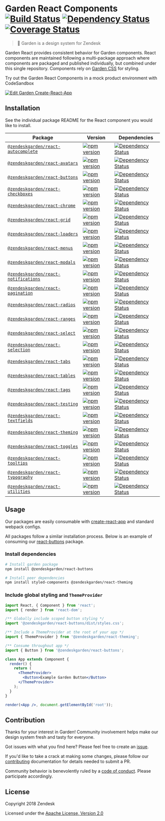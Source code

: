 # Garden React Components [![Build Status](https://img.shields.io/travis/zendeskgarden/react-components/master.svg?style=flat-square)](https://travis-ci.org/zendeskgarden/react-components) [![Dependency Status](https://img.shields.io/david/dev/zendeskgarden/react-components.svg?style=flat-square)](https://david-dm.org/zendeskgarden/react-components?type=dev) [![Coverage Status](https://img.shields.io/coveralls/github/zendeskgarden/react-components/master.svg?style=flat-square)](https://coveralls.io/github/zendeskgarden/react-components) <!-- markdownlint-disable -->
<!-- markdownlint-enable -->

> :seedling: Garden is a design system for Zendesk

Garden React provides consistent behavior for Garden components.
React components are maintained following a multi-package approach where
components are packaged and published individually, but combined under
this single repository. Components rely on [Garden
CSS](https://github.com/zendeskgarden/css-components) for styling.

Try out the Garden React Components in a mock product environment with CodeSandbox

[![Edit Garden Create-React-App](https://codesandbox.io/static/img/play-codesandbox.svg)](https://codesandbox.io/s/43nwpkn717)

## Installation

See the individual package README for the React component you would like
to install.

Package | Version | Dependencies
------- | ------- | ------------
[`@zendeskgarden/react-autocomplete`](packages/autocomplete) | [![npm version][autocomplete npm version]][autocomplete npm link] | [![Dependency Status][autocomplete dependency status]][autocomplete dependency link]
[`@zendeskgarden/react-avatars`](packages/avatars) | [![npm version][avatars npm version]][avatars npm link] | [![Dependency Status][avatars dependency status]][avatars dependency link]
[`@zendeskgarden/react-buttons`](packages/buttons) | [![npm version][buttons npm version]][buttons npm link] | [![Dependency Status][buttons dependency status]][buttons dependency link]
[`@zendeskgarden/react-checkboxes`](packages/checkboxes) | [![npm version][checkboxes npm version]][checkboxes npm link] | [![Dependency Status][checkboxes dependency status]][checkboxes dependency link]
[`@zendeskgarden/react-chrome`](packages/chrome) | [![npm version][chrome npm version]][chrome npm link] | [![Dependency Status][chrome dependency status]][chrome dependency link]
[`@zendeskgarden/react-grid`](packages/grid) | [![npm version][grid npm version]][grid npm link] | [![Dependency Status][grid dependency status]][grid dependency link]
[`@zendeskgarden/react-loaders`](packages/loaders) | [![npm version][loaders npm version]][loaders npm link] | [![Dependency Status][loaders dependency status]][loaders dependency link]
[`@zendeskgarden/react-menus`](packages/menus) | [![npm version][menus npm version]][menus npm link] | [![Dependency Status][menus dependency status]][menus dependency link]
[`@zendeskgarden/react-modals`](packages/modals) | [![npm version][modals npm version]][modals npm link] | [![Dependency Status][modals dependency status]][modals dependency link]
[`@zendeskgarden/react-notifications`](packages/notifications) | [![npm version][notifications npm version]][notifications npm link] | [![Dependency Status][notifications dependency status]][notifications dependency link]
[`@zendeskgarden/react-pagination`](packages/pagination) | [![npm version][pagination npm version]][pagination npm link] | [![Dependency Status][pagination dependency status]][pagination dependency link]
[`@zendeskgarden/react-radios`](packages/radios) | [![npm version][radios npm version]][radios npm link] | [![Dependency Status][radios dependency status]][radios dependency link]
[`@zendeskgarden/react-ranges`](packages/ranges) | [![npm version][ranges npm version]][ranges npm link] | [![Dependency Status][ranges dependency status]][ranges dependency link]
[`@zendeskgarden/react-select`](packages/select) | [![npm version][select npm version]][select npm link] | [![Dependency Status][select dependency status]][select dependency link]
[`@zendeskgarden/react-selection`](packages/selection) | [![npm version][selection npm version]][selection npm link] | [![Dependency Status][selection dependency status]][selection dependency link]
[`@zendeskgarden/react-tabs`](packages/tabs) | [![npm version][tabs npm version]][tabs npm link] | [![Dependency Status][tabs dependency status]][tabs dependency link]
[`@zendeskgarden/react-tables`](packages/tables) | [![npm version][tables npm version]][tables npm link] | [![Dependency Status][tables dependency status]][tables dependency link]
[`@zendeskgarden/react-tags`](packages/tags) | [![npm version][tags npm version]][tags npm link] | [![Dependency Status][tags dependency status]][tags dependency link]
[`@zendeskgarden/react-testing`](packages/testing) | [![npm version][testing npm version]][testing npm link] | [![Dependency Status][testing dependency status]][testing dependency link]
[`@zendeskgarden/react-textfields`](packages/textfields) | [![npm version][textfields npm version]][textfields npm link] | [![Dependency Status][textfields dependency status]][textfields dependency link]
[`@zendeskgarden/react-theming`](packages/theming) | [![npm version][theming npm version]][theming npm link] | [![Dependency Status][theming dependency status]][theming dependency link]
[`@zendeskgarden/react-toggles`](packages/toggles) | [![npm version][toggles npm version]][toggles npm link] | [![Dependency Status][toggles dependency status]][toggles dependency link]
[`@zendeskgarden/react-tooltips`](packages/tooltips) | [![npm version][tooltips npm version]][tooltips npm link] | [![Dependency Status][tooltips dependency status]][tooltips dependency link]
[`@zendeskgarden/react-typography`](packages/typography) | [![npm version][typography npm version]][typography npm link] | [![Dependency Status][typography dependency status]][typography dependency link]
[`@zendeskgarden/react-utilities`](packages/utilities) | [![npm version][utilities npm version]][utilities npm link] | [![Dependency Status][utilities dependency status]][utilities dependency link]

[autocomplete npm version]: https://img.shields.io/npm/v/@zendeskgarden/react-autocomplete.svg?style=flat-square
[autocomplete npm link]: https://www.npmjs.com/package/@zendeskgarden/react-autocomplete
[autocomplete dependency status]: https://img.shields.io/david/zendeskgarden/react-components.svg?path=packages/autocomplete&style=flat-square
[autocomplete dependency link]: https://david-dm.org/zendeskgarden/react-components?path=packages/autocomplete
[avatars npm version]: https://img.shields.io/npm/v/@zendeskgarden/react-avatars.svg?style=flat-square
[avatars npm link]: https://www.npmjs.com/package/@zendeskgarden/react-avatars
[avatars dependency status]: https://img.shields.io/david/zendeskgarden/react-components.svg?path=packages/avatars&style=flat-square
[avatars dependency link]: https://david-dm.org/zendeskgarden/react-components?path=packages/avatars
[buttons npm version]: https://img.shields.io/npm/v/@zendeskgarden/react-buttons.svg?style=flat-square
[buttons npm link]: https://www.npmjs.com/package/@zendeskgarden/react-buttons
[buttons dependency status]: https://img.shields.io/david/zendeskgarden/react-components.svg?path=packages/buttons&style=flat-square
[buttons dependency link]: https://david-dm.org/zendeskgarden/react-components?path=packages/buttons
[checkboxes npm version]: https://img.shields.io/npm/v/@zendeskgarden/react-checkboxes.svg?style=flat-square
[checkboxes npm link]: https://www.npmjs.com/package/@zendeskgarden/react-checkboxes
[checkboxes dependency status]: https://img.shields.io/david/zendeskgarden/react-components.svg?path=packages/checkboxes&style=flat-square
[checkboxes dependency link]: https://david-dm.org/zendeskgarden/react-components?path=packages/checkboxes
[chrome npm version]: https://img.shields.io/npm/v/@zendeskgarden/react-chrome.svg?style=flat-square
[chrome npm link]: https://www.npmjs.com/package/@zendeskgarden/react-chrome
[chrome dependency status]: https://img.shields.io/david/zendeskgarden/react-components.svg?path=packages/chrome&style=flat-square
[chrome dependency link]: https://david-dm.org/zendeskgarden/react-components?path=packages/chrome
[grid npm version]: https://img.shields.io/npm/v/@zendeskgarden/react-grid.svg?style=flat-square
[grid npm link]: https://www.npmjs.com/package/@zendeskgarden/react-grid
[grid dependency status]: https://img.shields.io/david/zendeskgarden/react-components.svg?path=packages/grid&style=flat-square
[grid dependency link]: https://david-dm.org/zendeskgarden/react-components?path=packages/grid
[loaders npm version]: https://img.shields.io/npm/v/@zendeskgarden/react-loaders.svg?style=flat-square
[loaders npm link]: https://www.npmjs.com/package/@zendeskgarden/react-loaders
[loaders dependency status]: https://img.shields.io/david/zendeskgarden/react-components.svg?path=packages/loaders&style=flat-square
[loaders dependency link]: https://david-dm.org/zendeskgarden/react-components?path=packages/loaders
[menus npm version]: https://img.shields.io/npm/v/@zendeskgarden/react-menus.svg?style=flat-square
[menus npm link]: https://www.npmjs.com/package/@zendeskgarden/react-menus
[menus dependency status]: https://img.shields.io/david/zendeskgarden/react-components.svg?path=packages/menus&style=flat-square
[menus dependency link]: https://david-dm.org/zendeskgarden/react-components?path=packages/menus
[modals npm version]: https://img.shields.io/npm/v/@zendeskgarden/react-modals.svg?style=flat-square
[modals npm link]: https://www.npmjs.com/package/@zendeskgarden/react-modals
[modals dependency status]: https://img.shields.io/david/zendeskgarden/react-components.svg?path=packages/modals&style=flat-square
[modals dependency link]: https://david-dm.org/zendeskgarden/react-components?path=packages/modals
[notifications npm version]: https://img.shields.io/npm/v/@zendeskgarden/react-notifications.svg?style=flat-square
[notifications npm link]: https://www.npmjs.com/package/@zendeskgarden/react-notifications
[notifications dependency status]: https://img.shields.io/david/zendeskgarden/react-components.svg?path=packages/notifications&style=flat-square
[notifications dependency link]: https://david-dm.org/zendeskgarden/react-components?path=packages/notifications
[pagination npm version]: https://img.shields.io/npm/v/@zendeskgarden/react-pagination.svg?style=flat-square
[pagination npm link]: https://www.npmjs.com/package/@zendeskgarden/react-pagination
[pagination dependency status]: https://img.shields.io/david/zendeskgarden/react-components.svg?path=packages/pagination&style=flat-square
[pagination dependency link]: https://david-dm.org/zendeskgarden/react-components?path=packages/pagination
[radios npm version]: https://img.shields.io/npm/v/@zendeskgarden/react-radios.svg?style=flat-square
[radios npm link]: https://www.npmjs.com/package/@zendeskgarden/react-radios
[radios dependency status]: https://img.shields.io/david/zendeskgarden/react-components.svg?path=packages/radios&style=flat-square
[radios dependency link]: https://david-dm.org/zendeskgarden/react-components?path=packages/radios
[ranges npm version]: https://img.shields.io/npm/v/@zendeskgarden/react-ranges.svg?style=flat-square
[ranges npm link]: https://www.npmjs.com/package/@zendeskgarden/react-ranges
[ranges dependency status]: https://img.shields.io/david/zendeskgarden/react-components.svg?path=packages/ranges&style=flat-square
[ranges dependency link]: https://david-dm.org/zendeskgarden/react-components?path=packages/ranges
[select npm version]: https://img.shields.io/npm/v/@zendeskgarden/react-select.svg?style=flat-square
[select npm link]: https://www.npmjs.com/package/@zendeskgarden/react-select
[select dependency status]: https://img.shields.io/david/zendeskgarden/react-components.svg?path=packages/select&style=flat-square
[select dependency link]: https://david-dm.org/zendeskgarden/react-components?path=packages/select
[selection npm version]: https://img.shields.io/npm/v/@zendeskgarden/react-selection.svg?style=flat-square
[selection npm link]: https://www.npmjs.com/package/@zendeskgarden/react-selection
[selection dependency status]: https://img.shields.io/david/zendeskgarden/react-components.svg?path=packages/selection&style=flat-square
[selection dependency link]: https://david-dm.org/zendeskgarden/react-components?path=packages/selection
[tabs npm version]: https://img.shields.io/npm/v/@zendeskgarden/react-tabs.svg?style=flat-square
[tabs npm link]: https://www.npmjs.com/package/@zendeskgarden/react-tabs
[tabs dependency status]: https://img.shields.io/david/zendeskgarden/react-components.svg?path=packages/tabs&style=flat-square
[tabs dependency link]: https://david-dm.org/zendeskgarden/react-components?path=packages/tabs
[tables npm version]: https://img.shields.io/npm/v/@zendeskgarden/react-tables.svg?style=flat-square
[tables npm link]: https://www.npmjs.com/package/@zendeskgarden/react-tables
[tables dependency status]: https://img.shields.io/david/zendeskgarden/react-components.svg?path=packages/tables&style=flat-square
[tables dependency link]: https://david-dm.org/zendeskgarden/react-components?path=packages/tables
[tags npm version]: https://img.shields.io/npm/v/@zendeskgarden/react-tags.svg?style=flat-square
[tags npm link]: https://www.npmjs.com/package/@zendeskgarden/react-tags
[tags dependency status]: https://img.shields.io/david/zendeskgarden/react-components.svg?path=packages/tags&style=flat-square
[tags dependency link]: https://david-dm.org/zendeskgarden/react-components?path=packages/tags
[testing npm version]: https://img.shields.io/npm/v/@zendeskgarden/react-testing.svg?style=flat-square
[testing npm link]: https://www.npmjs.com/package/@zendeskgarden/react-testing
[testing dependency status]: https://img.shields.io/david/zendeskgarden/react-components.svg?path=packages/testing&style=flat-square
[testing dependency link]: https://david-dm.org/zendeskgarden/react-components?path=packages/testing
[textfields npm version]: https://img.shields.io/npm/v/@zendeskgarden/react-textfields.svg?style=flat-square
[textfields npm link]: https://www.npmjs.com/package/@zendeskgarden/react-textfields
[textfields dependency status]: https://img.shields.io/david/zendeskgarden/react-components.svg?path=packages/textfields&style=flat-square
[textfields dependency link]: https://david-dm.org/zendeskgarden/react-components?path=packages/textfields
[theming npm version]: https://img.shields.io/npm/v/@zendeskgarden/react-theming.svg?style=flat-square
[theming npm link]: https://www.npmjs.com/package/@zendeskgarden/react-theming
[theming dependency status]: https://img.shields.io/david/zendeskgarden/react-components.svg?path=packages/theming&style=flat-square
[theming dependency link]: https://david-dm.org/zendeskgarden/react-components?path=packages/theming
[toggles npm version]: https://img.shields.io/npm/v/@zendeskgarden/react-toggles.svg?style=flat-square
[toggles npm link]: https://www.npmjs.com/package/@zendeskgarden/react-toggles
[toggles dependency status]: https://img.shields.io/david/zendeskgarden/react-components.svg?path=packages/toggles&style=flat-square
[toggles dependency link]: https://david-dm.org/zendeskgarden/react-components?path=packages/toggles
[tooltips npm version]: https://img.shields.io/npm/v/@zendeskgarden/react-tooltips.svg?style=flat-square
[tooltips npm link]: https://www.npmjs.com/package/@zendeskgarden/react-tooltips
[tooltips dependency status]: https://img.shields.io/david/zendeskgarden/react-components.svg?path=packages/tooltips&style=flat-square
[tooltips dependency link]: https://david-dm.org/zendeskgarden/react-components?path=packages/tooltips
[typography npm version]: https://img.shields.io/npm/v/@zendeskgarden/react-typography.svg?style=flat-square
[typography npm link]: https://www.npmjs.com/package/@zendeskgarden/react-typography
[typography dependency status]: https://img.shields.io/david/zendeskgarden/react-components.svg?path=packages/typography&style=flat-square
[typography dependency link]: https://david-dm.org/zendeskgarden/react-components?path=packages/typography
[utilities npm version]: https://img.shields.io/npm/v/@zendeskgarden/react-utilities.svg?style=flat-square
[utilities npm link]: https://www.npmjs.com/package/@zendeskgarden/react-utilities
[utilities dependency status]: https://img.shields.io/david/zendeskgarden/react-components.svg?path=packages/utilities&style=flat-square
[utilities dependency link]: https://david-dm.org/zendeskgarden/react-components?path=packages/utilities

## Usage

Our packages are easily consumable with [create-react-app](https://github.com/facebook/create-react-app)
and standard webpack configs.

All packages follow a similar installation process. Below is an example of
consuming our [react-buttons](https://www.npmjs.com/package/@zendeskgarden/react-buttons)
package.

### Install dependencies

```sh
# Install garden package
npm install @zendeskgarden/react-buttons

# Install peer dependencies
npm install styled-components @zendeskgarden/react-theming
```

### Include global styling and `ThemeProvider`

```jsx
import React, { Component } from 'react';
import { render } from 'react-dom';

/** Globally include scoped button styling */
import '@zendeskgarden/react-buttons/dist/styles.css';

/** Include a ThemeProvider at the root of your app */
import { ThemeProvider } from '@zendeskgarden/react-theming';

/** Consume throughout app */
import { Button } from '@zendeskgarden/react-buttons';

class App extends Component {
  render() {
    return (
      <ThemeProvider>
        <Button>Example Garden Button</Button>
      </ThemeProvider>
    );
  }
}

render(<App />, document.getElementById('root'));
```

## Contribution

Thanks for your interest in Garden! Community involvement helps make our
design system fresh and tasty for everyone.

Got issues with what you find here? Please feel free to create an
[issue](https://github.com/zendeskgarden/react-components/issues/new).

If you'd like to take a crack at making some changes, please follow our
[contributing](.github/CONTRIBUTING.md) documentation for details
needed to submit a PR.

Community behavior is benevolently ruled by a [code of
conduct](.github/CODE_OF_CONDUCT.md). Please participate accordingly.

## License

Copyright 2018 Zendesk

Licensed under the [Apache License, Version 2.0](LICENSE.md)
